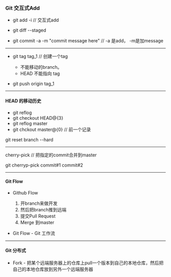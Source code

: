 ### Git 交互式Add

* git add -i // 交互式add

* git diff --staged

* git commit -a -m "commit message here" // -a 是add， -m是加message

-----

* git tag tag_1 // 创建一个tag
	- 不能移动的branch。
	- HEAD 不能指向 tag

* git push origin tag_1


----

#### HEAD 的移动历史

* git reflog
* git checkout HEAD@{3}
* git reflog master
* git chckout master@{0} // 前一个记录

git reset branch --hard

----

cherry-pick // 把指定的commit合并到master

git cherryp-pick commit#1 commit#2

----

#### Git Flow

* Github Flow
	1. 开branch来做开发
	2. 然后把branch推到远端
	3. 提交Pull Request
	4. Merge 到master

* Git Flow - Git 工作流

	
----

#### Git 分布式

* Fork - 把某个远端服务器上的仓库上pull一个版本到自己的本地仓库，然后把自己的本地仓库放到另外一个远端服务器